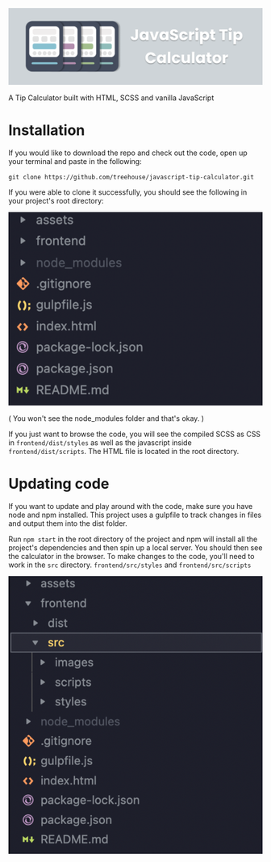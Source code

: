 ![](./assets/jtclogo.png)


A Tip Calculator built with HTML, SCSS and vanilla JavaScript


# Installation

If you would like to download the repo and check out the code, open up your terminal and paste in the following:

```
git clone https://github.com/treehouse/javascript-tip-calculator.git

```


If you were able to clone it successfully, you should see the following in your project's root directory:


![](./assets/directory.png)


( You won't see the node_modules folder and that's okay. )


If you just want to browse the code, you will see the compiled SCSS as CSS in `frontend/dist/styles` as well as the javascript inside `frontend/dist/scripts`. The HTML file is located in the root directory.



# Updating code



If you want to update and play around with the code, make sure you have node and npm installed. This project uses a gulpfile to track changes in files and output them into the dist folder.


Run `npm start` in the root directory of the project and npm will install all the project's dependencies and then spin up a local server. You should then see the calculator in the browser. To make changes to the code, you'll need to work in the `src` directory. `frontend/src/styles` and `frontend/src/scripts`


![](./assets/src.png)

